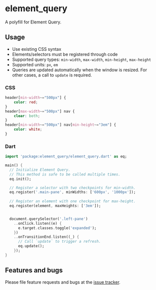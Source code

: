 # element_query

A polyfill for Element Query.

## Usage
- Use existing CSS syntax
- Elements/selectors must be registered through code
- Supported query types: `min-width`, `max-width`, `min-height`, `max-height`
- Supported units: `px`, `em`
- Queries are updated automatically when the window is resized.
  For other cases, a call to `update` is required.

### CSS
```` css
header[min-width~="500px"] {
    color: red;
}
header[max-width~="500px"] nav {
    clear: both;
}
header[min-width~="500px"] nav[min-height~="3em"] {
    color: white;
}
````
### Dart
```` dart
import 'package:element_query/element_query.dart' as eq;

main() {
  // Initialize Element Query.
  // This method is safe to be called multiple times.
  eq.init();

  // Register a selector with two checkpoints for min-width.
  eq.register('.main-pane', minWidths: ['600px', '1000px']);
  
  // Register an element with one checkpoint for max-height.
  eq.register(element, maxHeights: ['3em']);


  document.querySelector('.left-pane')
    ..onClick.listen((e) {
      e.target.classes.toggle('expanded');
    })
    ..onTransitionEnd.listen((_) {
      // Call `update` to trigger a refresh.
      eq.update();
    });
}
````
## Features and bugs

Please file feature requests and bugs at the [issue tracker][tracker].

[tracker]: https://github.com/jolleekin/element_query/issues
